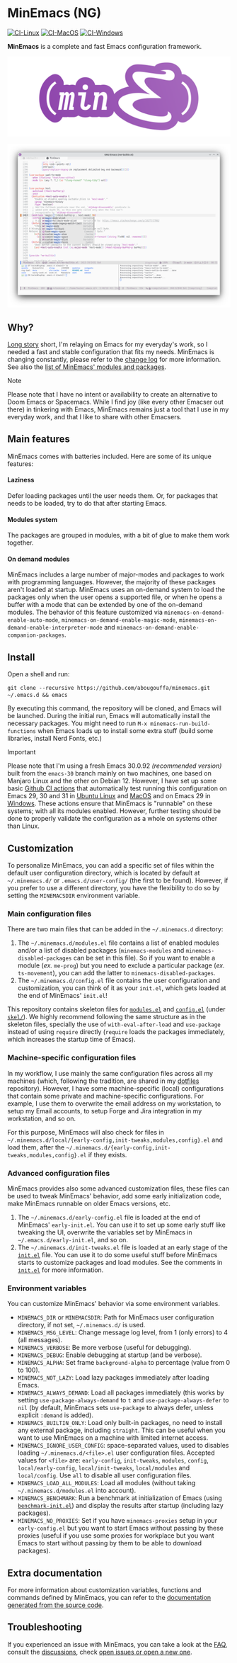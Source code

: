 # MinEmacs (NG)

[![CI-Linux](https://github.com/abougouffa/minemacs/actions/workflows/ci-linux.yaml/badge.svg?branch=main)](https://github.com/abougouffa/minemacs/actions/workflows/ci-linux.yaml)
[![CI-MacOS](https://github.com/abougouffa/minemacs/actions/workflows/ci-macos.yaml/badge.svg?branch=main)](https://github.com/abougouffa/minemacs/actions/workflows/ci-macos.yaml)
[![CI-Windows](https://github.com/abougouffa/minemacs/actions/workflows/ci-windows.yaml/badge.svg?branch=main)](https://github.com/abougouffa/minemacs/actions/workflows/ci-windows.yaml)

**MinEmacs** is a complete and fast Emacs configuration framework.

![MinEmacs banner](docs/images/minemacs-cover.svg)

![MinEmacs screenshot](docs/images/minemacs-screenshot.png)

## Why?

[Long story](docs/story.md) short, I'm relaying on Emacs for my everyday's
work, so I needed a fast and stable configuration that fits my needs. MinEmacs
is changing constantly, please refer to the [change log](docs/changelog.md) for
more information. See also the [list of MinEmacs' modules and
packages](docs/packages.md).

> [!NOTE]
> Please note that I have no intent or availability to create an alternative to
> Doom Emacs or Spacemacs. While I find joy (like every other Emacser out there)
> in tinkering with Emacs, MinEmacs remains just a tool that I use in my
> everyday work, and that I like to share with other Emacsers.

## Main features
MinEmacs comes with batteries included. Here are some of its unique features:

#### Laziness
Defer loading packages until the user needs them. Or, for packages that needs to
be loaded, try to do that after starting Emacs.

#### Modules system
The packages are grouped in modules, with a bit of glue to make them work
together.

#### On demand modules
MinEmacs includes a large number of major-modes and packages to work with
programming languages. However, the majority of these packages aren't loaded at
startup. MinEmacs uses an on-demand system to load the packages only when the
user opens a supported file, or when he opens a buffer with a mode that can be
extended by one of the on-demand modules. The behavior of this feature
customized via `minemacs-on-demand-enable-auto-mode`,
`minemacs-on-demand-enable-magic-mode`,
`minemacs-on-demand-enable-interpreter-mode` and
`minemacs-on-demand-enable-companion-packages`.

## Install

Open a shell and run:

```shell
git clone --recursive https://github.com/abougouffa/minemacs.git ~/.emacs.d && emacs
```

By executing this command, the repository will be cloned, and Emacs will be
launched. During the initial run, Emacs will automatically install the necessary
packages. You might need to run `M-x minemacs-run-build-functions` when Emacs
loads up to install some extra stuff (build some libraries, install Nerd Fonts,
etc.)

> [!IMPORTANT]
> Please note that I'm using a fresh Emacs 30.0.92 *(recommended version)* built
> from the `emacs-30` branch mainly on two machines, one based on Manjaro Linux
> and the other on Debian 12. However, I have set up some basic [Github CI
> actions](https://github.com/abougouffa/minemacs/actions) that automatically
> test running this configuration on Emacs 29, 30 and 31 in [Ubuntu
> Linux](https://github.com/abougouffa/minemacs/actions/workflows/ci-linux.yaml)
> and
> [MacOS](https://github.com/abougouffa/minemacs/actions/workflows/ci-macos.yaml)
> and on Emacs 29 in
> [Windows](https://github.com/abougouffa/minemacs/actions/workflows/ci-windows.yaml).
> These actions ensure that MinEmacs is "runnable" on these systems; with all
> its modules enabled. However, further testing should be done to properly
> validate the configuration as a whole on systems other than Linux.

## Customization

To personalize MinEmacs, you can add a specific set of files within the default
user configuration directory, which is located by default at `~/.minemacs.d/` or
`.emacs.d/user-config/` (the first to be found). However, if you prefer to use a
different directory, you have the flexibility to do so by setting the
`MINEMACSDIR` environment variable.

### Main configuration files

There are two main files that can be added in the `~/.minemacs.d` directory:

1. The `~/.minemacs.d/modules.el` file contains a list of enabled modules and/or
   a list of disabled packages (`minemacs-modules` and
   `minemacs-disabled-packages` can be set in this file). So if you want to
   enable a module (_ex._ `me-prog`) but you need to exclude a particular
   package (_ex._ `ts-movement`), you can add the latter to
   `minemacs-disabled-packages`.
2. The `~/.minemacs.d/config.el` file contains the user configuration and
   customization, you can think of it as your `init.el`, which gets loaded at
   the end of MinEmacs' `init.el`!

This repository contains skeleton files for [`modules.el`](skel/modules.el) and
[`config.el`](skel/config.el) (under [`skel/`](skel)). We highly recommend
following the same structure as in the skeleton files, specially the use of
`with-eval-after-load` and `use-package` instead of using `require` directly
(`require` loads the packages immediately, which increases the startup time of
Emacs).

### Machine-specific configuration files

In my workflow, I use mainly the same configuration files across all my machines
(which, following the tradition, are shared in my
[dotfiles](https://github.com/abougouffa/dotfiles) repository). However, I have
some machine-specific (local) configurations that contain some private and
machine-specific configurations. For example, I use them to overwrite the email
address on my workstation, to setup my Email accounts, to setup Forge and Jira
integration in my workstation, and so on.

For this purpose, MinEmacs will also check for files in
`~/.minemacs.d/local/{early-config,init-tweaks,modules,config}.el` and load
them, after the `~/.minemacs.d/{early-config,init-tweaks,modules,config}.el` if
they exists.

### Advanced configuration files

MinEmacs provides also some advanced customization files, these files can be
used to tweak MinEmacs' behavior, add some early initialization code, make
MinEmacs runnable on older Emacs versions, etc.

1. The `~/.minemacs.d/early-config.el` file is loaded at the end of MinEmacs'
   `early-init.el`. You can use it to set up some early stuff like tweaking the
   UI, overwrite the variables set by MinEmacs in `~/.emacs.d/early-init.el`,
   and so on.
2. The `~/.minemacs.d/init-tweaks.el` file is loaded at an early stage of the
   [`init.el`](init.el) file. You can use it to do some useful stuff before
   MinEmacs starts to customize packages and load modules. See the comments in
   [`init.el`](init.el) for more information.

### Environment variables

You can customize MinEmacs' behavior via some environment variables.

- `MINEMACS_DIR` or `MINEMACSDIR`: Path for MinEmacs user configuration
  directory, if not set, `~/.minemacs.d/` is used.
- `MINEMACS_MSG_LEVEL`: Change message log level, from 1 (only errors) to 4 (all
  messages).
- `MINEMACS_VERBOSE`: Be more verbose (useful for debugging).
- `MINEMACS_DEBUG`: Enable debugging at startup (and be verbose).
- `MINEMACS_ALPHA`: Set frame `background-alpha` to percentage (value from 0 to
  100).
- `MINEMACS_NOT_LAZY`: Load lazy packages immediately after loading Emacs.
- `MINEMACS_ALWAYS_DEMAND`: Load all packages immediately (this works by setting
  `use-package-always-demand` to `t` and `use-package-always-defer` to `nil` (by
  default, MinEmacs sets `use-package` to always defer, unless explicit
  `:demand` is added).
- `MINEMACS_BUILTIN_ONLY`: Load only built-in packages, no need to install any
  external package, including `straight`. This can be useful when you want to
  use MinEmacs on a machine with limited internet access.
- `MINEMACS_IGNORE_USER_CONFIG`: space-separated values, used to disables
  loading `~/.minemacs.d/<file>.el` user configuration files. Accepted values
  for `<file>` are: `early-config`, `init-tweaks`, `modules`, `config`,
  `local/early-config`, `local/init-tweaks`, `local/modules` and `local/config`.
  Use `all` to disable all user configuration files.
- `MINEMACS_LOAD_ALL_MODULES`: Load all modules (without taking
  `~/.minemacs.d/modules.el` into account).
- `MINEMACS_BENCHMARK`: Run a benchmark at initialization of Emacs (using
  [`benchmark-init.el`](https://github.com/dholm/benchmark-init-el)) and display
  the results after startup (including lazy packages).
- `MINEMACS_NO_PROXIES`: Set if you have `minemacs-proxies` setup in your
  `early-config.el` but you want to start Emacs without passing by these proxies
  (useful if you use some proxies for workplace but you want Emacs to start
  without passing by them to be able to download packages).

## Extra documentation
For more information about customization variables, functions and commands
defined by MinEmacs, you can refer to the [documentation generated from the
source code](docs/functions-and-commands.md).

## Troubleshooting

If you experienced an issue with MinEmacs, you can take a look at the
[FAQ](docs/faq.md), consult the
[discussions](https://github.com/abougouffa/minemacs/discussions), check [open
issues or open a new one](https://github.com/abougouffa/minemacs/issues).
